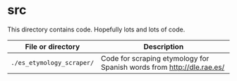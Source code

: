 # src

This directory contains code. Hopefully lots and lots of code.

|File or directory         | Description                                                          |
|--------------------------|----------------------------------------------------------------------|
|`./es_etymology_scraper/` | Code for scraping etymology for Spanish words from http://dle.rae.es/|

